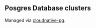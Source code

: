 ## Posgres Database clusters

Managed via [cloudnative-pg](https://github.com/cloudnative-pg/cloudnative-pg).
